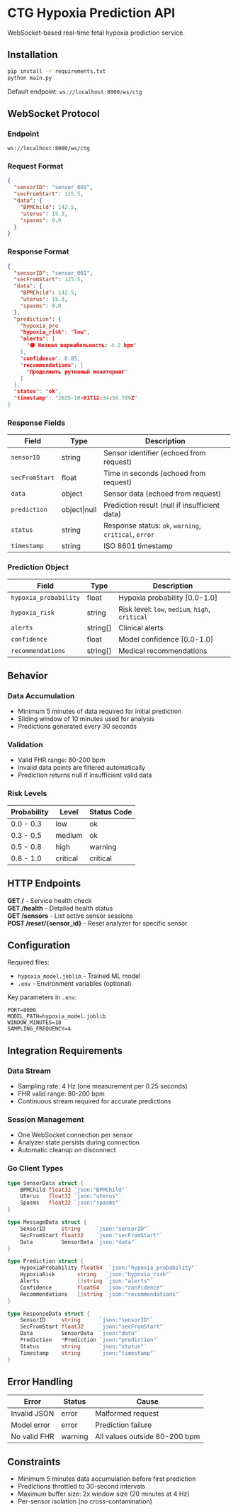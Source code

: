 # CTG Hypoxia Prediction API

WebSocket-based real-time fetal hypoxia prediction service.

## Installation

```bash
pip install -r requirements.txt
python main.py
```

Default endpoint: `ws://localhost:8000/ws/ctg`

## WebSocket Protocol

### Endpoint

`ws://localhost:8000/ws/ctg`

### Request Format

```json
{
  "sensorID": "sensor_001",
  "secFromStart": 125.5,
  "data": {
    "BPMChild": 142.5,
    "uterus": 15.3,
    "spasms": 0.0
  }
}
```

### Response Format

```json
{
  "sensorID": "sensor_001",
  "secFromStart": 125.5,
  "data": {
    "BPMChild": 142.5,
    "uterus": 15.3,
    "spasms": 0.0
  },
  "prediction": {
    "hypoxia_pro
    "hypoxia_risk": "low",
    "alerts": [
      "🟡 Низкая вариабельность: 4.2 bpm"
    ],
    "confidence": 0.85,
    "recommendations": [
      "Продолжить рутинный мониторинг"
    ]
  },
  "status": "ok",
  "timestamp": "2025-10-01T12:34:56.789Z"
}
```

### Response Fields

| Field          | Type         | Description                                           |
| -------------- | ------------ | ----------------------------------------------------- |
| `sensorID`     | string       | Sensor identifier (echoed from request)               |
| `secFromStart` | float        | Time in seconds (echoed from request)                 |
| `data`         | object       | Sensor data (echoed from request)                     |
| `prediction`   | object\|null | Prediction result (null if insufficient data)         |
| `status`       | string       | Response status: `ok`, `warning`, `critical`, `error` |
| `timestamp`    | string       | ISO 8601 timestamp                                    |

### Prediction Object

| Field                 | Type     | Description                                     |
| --------------------- | -------- | ----------------------------------------------- |
| `hypoxia_probability` | float    | Hypoxia probability [0.0-1.0]                   |
| `hypoxia_risk`        | string   | Risk level: `low`, `medium`, `high`, `critical` |
| `alerts`              | string[] | Clinical alerts                                 |
| `confidence`          | float    | Model confidence [0.0-1.0]                      |
| `recommendations`     | string[] | Medical recommendations                         |

## Behavior

### Data Accumulation

- Minimum 5 minutes of data required for initial prediction
- Sliding window of 10 minutes used for analysis
- Predictions generated every 30 seconds

### Validation

- Valid FHR range: 80-200 bpm
- Invalid data points are filtered automatically
- Prediction returns null if insufficient valid data

### Risk Levels

| Probability | Level    | Status Code |
| ----------- | -------- | ----------- |
| 0.0 - 0.3   | low      | ok          |
| 0.3 - 0.5   | medium   | ok          |
| 0.5 - 0.8   | high     | warning     |
| 0.8 - 1.0   | critical | critical    |

## HTTP Endpoints

**GET /** - Service health check  
**GET /health** - Detailed health status  
**GET /sensors** - List active sensor sessions  
**POST /reset/{sensor_id}** - Reset analyzer for specific sensor

## Configuration

Required files:

- `hypoxia_model.joblib` - Trained ML model
- `.env` - Environment variables (optional)

Key parameters in `.env`:

```
PORT=8000
MODEL_PATH=hypoxia_model.joblib
WINDOW_MINUTES=10
SAMPLING_FREQUENCY=4
```

## Integration Requirements

### Data Stream

- Sampling rate: 4 Hz (one measurement per 0.25 seconds)
- FHR valid range: 80-200 bpm
- Continuous stream required for accurate predictions

### Session Management

- One WebSocket connection per sensor
- Analyzer state persists during connection
- Automatic cleanup on disconnect

### Go Client Types

```go
type SensorData struct {
    BPMChild float32 `json:"BPMChild"`
    Uterus   float32 `json:"uterus"`
    Spasms   float32 `json:"spasms"`
}

type MessageData struct {
    SensorID     string     `json:"sensorID"`
    SecFromStart float32    `json:"secFromStart"`
    Data         SensorData `json:"data"`
}

type Prediction struct {
    HypoxiaProbability float64  `json:"hypoxia_probability"`
    HypoxiaRisk       string   `json:"hypoxia_risk"`
    Alerts            []string `json:"alerts"`
    Confidence        float64  `json:"confidence"`
    Recommendations   []string `json:"recommendations"`
}

type ResponseData struct {
    SensorID     string      `json:"sensorID"`
    SecFromStart float32     `json:"secFromStart"`
    Data         SensorData  `json:"data"`
    Prediction   *Prediction `json:"prediction"`
    Status       string      `json:"status"`
    Timestamp    string      `json:"timestamp"`
}
```

## Error Handling

| Error        | Status  | Cause                         |
| ------------ | ------- | ----------------------------- |
| Invalid JSON | error   | Malformed request             |
| Model error  | error   | Prediction failure            |
| No valid FHR | warning | All values outside 80-200 bpm |

## Constraints

- Minimum 5 minutes data accumulation before first prediction
- Predictions throttled to 30-second intervals
- Maximum buffer size: 2x window size (20 minutes at 4 Hz)
- Per-sensor isolation (no cross-contamination)
